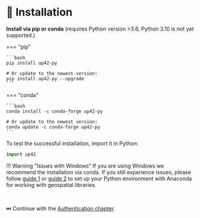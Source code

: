 # :floppy_disk: Installation

**Install via pip or conda** (requires Python version >3.6, Python 3.10 is not yet supported.)

=== "pip"

    ```bash
    pip install up42-py
    
    # Or update to the newest version:
    pip install up42-py --upgrade
    ```

=== "conda"

    ```bash
    conda install -c conda-forge up42-py

    # Or update to the newest version:
    conda update -c conda-forge up42-py
    ```

To test the successful installation, import it in Python:

```python
import up42
```

!!! Warning "Issues with Windows"
    If you are using Windows we recommend the installation via conda. If you still experience issues,
    please follow [guide 1](http://www.acgeospatial.co.uk/python-geospatial-workflows-prt1-anaconda/) or
    [guide 2](https://chrieke.medium.com/howto-install-python-for-geospatial-applications-1dbc82433c05)
    to set up your Python environment with Anaconda for working with geospatial libraries.

<br>

⏭️ Continue with the [Authentication chapter](authentication.md).
